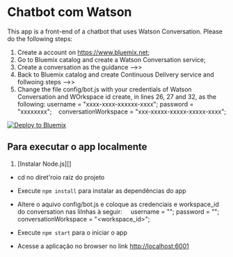﻿# Chatbot com Watson

This app is a front-end of a chatbot that uses Watson Conversation. 
Please do the following steps:
1) Create a account on https://www.bluemix.net;
2) Go to Bluemix catalog and create a Watson Conversation service;
3) Create a conversation as the guidance -->> 
4) Back to Bluemix catalog and create Continuous Delivery service and follwoing steps -->>
5) Change the file config/bot.js with your credentials of Watson Conversation and WOrkspace id create, in lines 26, 27 and 32, as the following:
    username = "xxxx-xxxx-xxxxxx-xxxx";
    password = "xxxxxxxx";
    conversationWorkspace = "xxx-xxxxx-xxxxx-xxxxx-xxxx";


[![Deploy to Bluemix](https://bluemix.net/deploy/button.png)](https://bluemix.net/deploy?repository=https://github.com/oliveiraaluana/luara)

## Para executar o app localmente

1. [Instalar Node.js][]
+ cd no diret'roio raiz do projeto
+ Execute `npm install` para instalar as dependências do app
+ Altere o aquivo config/bot.js e coloque as credenciais e workspace_id do conversation nas lilnhas à seguir:
    
    username = "<username>";
    password = "<password>";
    conversationWorkspace = "<workspace_id>";

+ Execute `npm start` para o iniciar o app
+ Acesse a aplicação no browser no link <http://localhost:6001>

[Instale Node.js]: https://nodejs.org/en/download/
"# Conversation-demo" 
